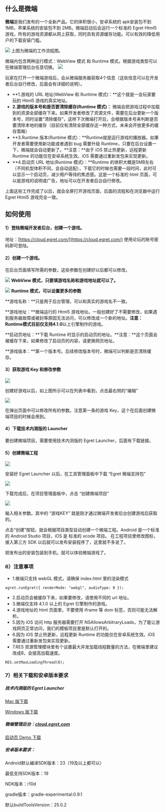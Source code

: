 ## 什么是微端
**微端**是我们发布的一个全新产品。它的体积很小，安卓系统的 apk安装包不到 1MB，苹果系统的安装包不到 2MB。微端启动后会运行一个标准的 Egret Html5 游戏，所有的游戏资源都从网上获取，同时具有资源缓存功能。可以有效的降低用户的下载安装门槛。

![](p0-1.png)
上图为微端的工作流程图。

微端内包含两种运行模式：WebView 模式 和 Runtime 模式。根据游戏类型可以在微端管理后台任意切换。
![](p0-2.png)



玩家在打开一个微端游戏后，会从微端服务器获取4个信息（这些信息可以在开发者后台自行修改，后面会有详细的说明）。

* **1.游戏的 URL 地址(WebView 和 Runtime 模式)：**这个就是一会玩家要玩的 Html5 游戏的真实地址。
* **2.游戏的版本号和是否要清除缓存(Runtime 模式)：** 微端会把游戏过程中加载到的资源全部缓存下来。如果开发者修改了资源文件，需要在后台更新一个版本号，同时设置“清除缓存”，这样下次微端打开后，会根据版本号来判断是否要清除本地的缓存（目前仅有清除全部缓存这一种方式，未来会开放更多的缓存策略）
* **3.Runtime 版本(Runtime 模式)：**Runtime就是运行游戏的播放器。如果开发者需要使用新功能或者遇到 bug 需要升级 Runtime，只要在后台设置一下，微端就会自动更新了。**注意：**由于 iOS 禁止热更新，远程更新 Runtime 的功能仅在安卓系统生效。iOS 需要通过重新发包来实现更新。
* **4.启动页 URL 地址(Runtime 模式)：**Runtime 的体积大概是5MB左右（不同机型体积不同，会自动适配），下载它的时候也需要一段时间，此时可以显示一个启动页，减少用户等待的焦虑感。这是一个标准的 html 页面，可以是游戏的说明或广告，地址可以在开发者后台自行修改。

上面这些工作完成了以后，就会全屏打开游戏页面，后面的流程和在浏览器中运行 Egret Html5 游戏完全一致。
## 如何使用
#### 1）登陆微端开发者后台，创建一个游戏。

地址：[https://cloud.egret.com/](https://cloud.egret.com/)  使用论坛的账号密码即可登陆。

#### 2）创建一个游戏。
在后台页面填写所需的参数，这些参数在创建好以后都可以修改。


![](p1_1.png)
**WebView 模式，只要填游戏名称和游戏地址就可以了。**

![](p1_2.png)
**Runtime 模式，可以设置更多的参数**

**游戏名称：**只是用于后台管理，可以和真实的游戏名不一致。

**游戏地址：**微端运行的 Html5 游戏地址。一般创建好了不需要修改，如果遇到服务器故障或被封等原因无法访问，可以修改成一个新的地址。**注意：**Runtime模式目前仅支持**4.1.0**以上引擎制作的游戏。

**启动页地址：**下载 Runtime 时显示的启动页的地址。**注意：**这个页面会被缓存下来，如果修改了启动页的内容，请更换网页地址。

**游戏版本：**第一个版本号。后续修改版本号时，微端可以判断是否清除缓存。

#### 3）获取游戏 Key 和修改参数

![](p2.png)

创建好游戏以后，如上图所示可以在列表中看到，点击最右侧的“编辑”

![](p3.png)

在弹出页面中可以修改所有的参数。注意第一条的游戏 Key，这个在后面创建微端项目的时候会用到。

#### 4）下载技术内测版的 Launcher
要创建微端项目，需要使用技术内测版的 Egret Launcher，后面有下载链接。

#### 5）创建微端工程
![](p4.png)

安装好 Egret Launcher 以后，在工具管理面板中下载 “Egret 微端支持包”

![](p5.png)

下载完成后，在项目管理面板中，点击 “创建微端项目”

![](p6.png)

输入相关参数。其中的 “游戏KEY”  就是刚才通过微端开发者后台创建游戏后获取的。

点击“创建”按钮，就会根据项目类型自动创建一个微端工程。Android 是一个标准的 Android Studio 项目，iOS 是 标准的 xcode 项目。
在工程项目里修改图标，接入第三方 SDK 以后就可以发布安装程序了，这里就不多说了。

把发布出的安装包装到手机，就可以体验微端游戏了。

### 6）注意事项
* 1.微端只支持 webGL 模式，请确保 index.html 里的渲染模式
```
egret.runEgret({ renderMode: "webgl", audioType: 0 });
```

* 2.启动页会被缓存下来，如果要修改，请使用不同的 url 地址。
* 3.微端仅支持 4.1.0 以上的 Egret 引擎制作的游戏。
* 4.游戏地址的 html 页面里，不要使用 iframe 等 dom 标签，否则可能无法解析。
* 5.因为 iOS 访问 http 服务器需要打开 NSAllowsArbitraryLoads，为了能让游戏网页正常访问，我们的模板项目里是默认打开的。
* 6.因为 iOS 禁止热更新，远程更新 Runtime 的功能仅在安卓系统生效。iOS 需要通过重新发包来实现更新。
* 7.RES 资源管理模块里有个设置最大并发加载线程数量的方法，在微端里建议改成8，会提高加载速度。
```
RES.setMaxLoadingThread(8);
```

### 7）相关下载和安卓版本要求
##### 技术内测版的 Egret Launcher

[Mac 版下载](http://tool.egret-labs.org/EgretLauncher/EgretLauncherForMicroClient-v0.6.6.dmg)

[Windows 版下载](http://tool.egret-labs.org/EgretLauncher/EgretLauncherForMicroClient-v0.6.6.exe)

##### 微端管理后台：[cloud.egret.com](http://cloud.egret.com)
[启动页 Demo 下载](http://tool.egret-labs.org/microclient/doc/zip/loadingPage_v4.1.zip)

##### 安卓版本要求：
Android默认编译SDK版本：23（19及以上都可以）

最低支持SDK版本：19

NDK版本：r10d

gradle版本：gradle-experimental:0.9.1

默认buildToolsVersion：25.0.2



